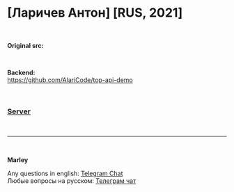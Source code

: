 # [Ларичев Антон] [RUS, 2021]

<br/>

**Original src:**

<br/>

**Backend:**  
https://github.com/AlariCode/top-api-demo

<br/>

### [Server](./app/server/Readme.md)

<br/>

---

<br/>

**Marley**

Any questions in english: <a href="https://jsdev.org/chat/">Telegram Chat</a>  
Любые вопросы на русском: <a href="https://jsdev.ru/chat/">Телеграм чат</a>
